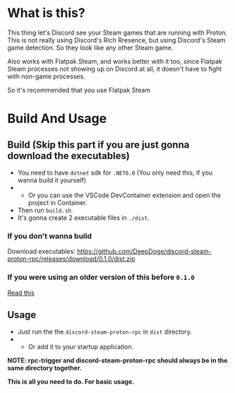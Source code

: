# What is this?

This thing let's Discord see your Steam games that are running with Proton.<br/>
This is not really using Discord's Rich Rresence, but using Discord's Steam game detection. So they look like any other Steam game.

Also works with Flatpak Steam, and works better with it too, since Flatpak Steam processes not showing up on Discord at all, it doesn't have to fight with non-game processes.

So it's recommended that you use Flatpak Steam

# Build And Usage

## Build (Skip this part if you are just gonna download the executables)
- You need to have `dotnet` sdk for `.NET6.0` (You only need this, if you wanna build it yourself)
- - Or you can use the VSCode DevContainer extension and open the project in Container.
- Then run `build.sh`.
- It's gonna create 2 executable files in `./dist`.

### If you don't wanna build

Download executables: https://github.com/DeepDoge/discord-steam-proton-rpc/releases/download/0.1.0/dist.zip

### If you were using an older version of this before `0.1.0`

[Read this](https://github.com/DeepDoge/discord-steam-proton-rpc/issues/4#issuecomment-1614823328)

## Usage

- Just run the the `discord-steam-proton-rpc` in `dist` directory.
- - Or add it to your startup application.

**NOTE: rpc-trigger and discord-steam-proton-rpc should always be in the same directory together.**

**This is all you need to do. For basic usage.**
